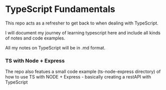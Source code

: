 # TypeScript Fundamentals

This repo acts as a refresher to get back to when dealing with TypeScript. 

I will document my journey of learning typescript here and include all kinds of notes and code examples. 

All my notes on TypeScript will be in .md format. 

### TS with Node + Express
The repo also featues a small code example (ts-node-express directory) of how to use TS with NODE + Express - basically creating a restAPI with TypeScript

